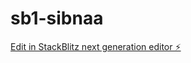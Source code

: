 # sb1-sibnaa

[Edit in StackBlitz next generation editor ⚡️](https://stackblitz.com/~/github.com/Aatlspartan33/sb1-sibnaa)